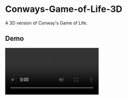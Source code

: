 # Conways-Game-of-Life-3D

A 3D version of Conway's Game of Life.

## Demo

![](https://github.com/91d906h4/Conways-Game-of-Life-3D/blob/main/Recordings/Demo.mp4)
